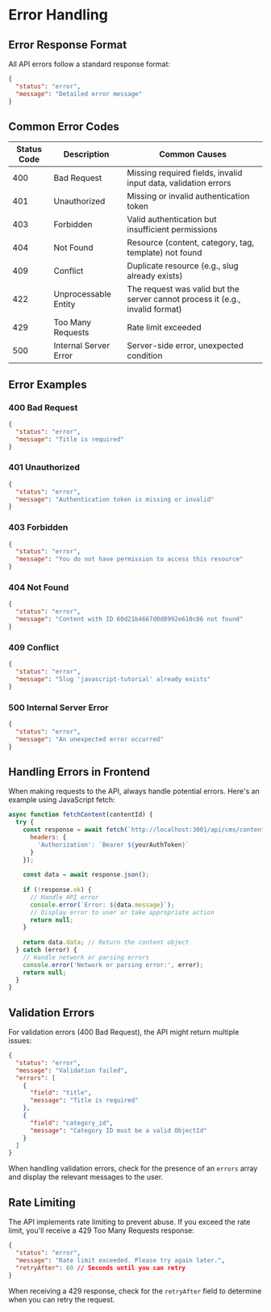 # Error Handling

## Error Response Format

All API errors follow a standard response format:

```json
{
  "status": "error",
  "message": "Detailed error message"
}
```

## Common Error Codes

| Status Code | Description | Common Causes |
|-------------|-------------|--------------|
| 400 | Bad Request | Missing required fields, invalid input data, validation errors |
| 401 | Unauthorized | Missing or invalid authentication token |
| 403 | Forbidden | Valid authentication but insufficient permissions |
| 404 | Not Found | Resource (content, category, tag, template) not found |
| 409 | Conflict | Duplicate resource (e.g., slug already exists) |
| 422 | Unprocessable Entity | The request was valid but the server cannot process it (e.g., invalid format) |
| 429 | Too Many Requests | Rate limit exceeded |
| 500 | Internal Server Error | Server-side error, unexpected condition |

## Error Examples

### 400 Bad Request

```json
{
  "status": "error",
  "message": "Title is required"
}
```

### 401 Unauthorized

```json
{
  "status": "error",
  "message": "Authentication token is missing or invalid"
}
```

### 403 Forbidden

```json
{
  "status": "error",
  "message": "You do not have permission to access this resource"
}
```

### 404 Not Found

```json
{
  "status": "error",
  "message": "Content with ID 60d21b4667d0d8992e610c86 not found"
}
```

### 409 Conflict

```json
{
  "status": "error",
  "message": "Slug 'javascript-tutorial' already exists"
}
```

### 500 Internal Server Error

```json
{
  "status": "error",
  "message": "An unexpected error occurred"
}
```

## Handling Errors in Frontend

When making requests to the API, always handle potential errors. Here's an example using JavaScript fetch:

```javascript
async function fetchContent(contentId) {
  try {
    const response = await fetch(`http://localhost:3001/api/cms/content/${contentId}`, {
      headers: {
        'Authorization': `Bearer ${yourAuthToken}`
      }
    });
    
    const data = await response.json();
    
    if (!response.ok) {
      // Handle API error
      console.error(`Error: ${data.message}`);
      // Display error to user or take appropriate action
      return null;
    }
    
    return data.data; // Return the content object
  } catch (error) {
    // Handle network or parsing errors
    console.error('Network or parsing error:', error);
    return null;
  }
}
```

## Validation Errors

For validation errors (400 Bad Request), the API might return multiple issues:

```json
{
  "status": "error",
  "message": "Validation failed",
  "errors": [
    {
      "field": "title",
      "message": "Title is required"
    },
    {
      "field": "category_id",
      "message": "Category ID must be a valid ObjectId"
    }
  ]
}
```

When handling validation errors, check for the presence of an `errors` array and display the relevant messages to the user.

## Rate Limiting

The API implements rate limiting to prevent abuse. If you exceed the rate limit, you'll receive a 429 Too Many Requests response:

```json
{
  "status": "error",
  "message": "Rate limit exceeded. Please try again later.",
  "retryAfter": 60 // Seconds until you can retry
}
```

When receiving a 429 response, check for the `retryAfter` field to determine when you can retry the request. 